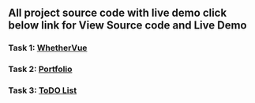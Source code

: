 ## All project source code with live demo click below link for View Source code and Live Demo

### Task 1: <a href="https://github.com/jayesh9210/whethervue">WhetherVue</a>
### Task 2: <a href="https://github.com/jayesh9210/portfolio">Portfolio</a>
### Task 3: <a href="https://github.com/jayesh9210/todo">ToDO List</a>
